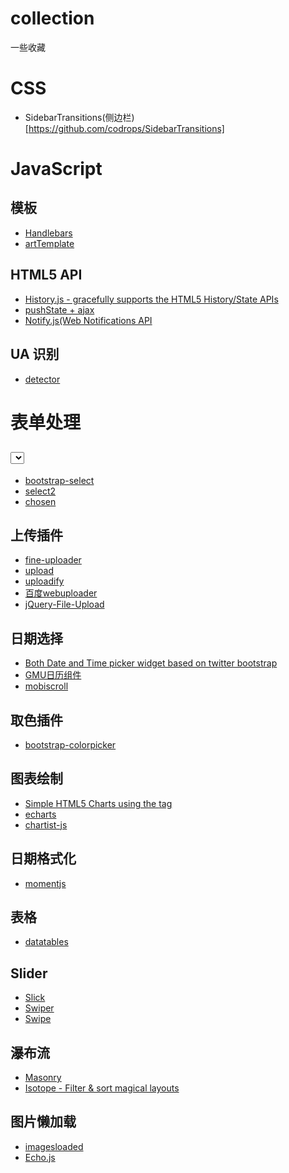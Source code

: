 # collection
一些收藏

# CSS 
 - SidebarTransitions(侧边栏)[https://github.com/codrops/SidebarTransitions]
 
 
# JavaScript

## 模板
- [Handlebars](http://handlebarsjs.com/)
- [artTemplate](http://aui.github.io/artTemplate/)

## HTML5 API 
- [History.js - gracefully supports the HTML5 History/State APIs](https://github.com/browserstate/history.js)
- [pushState + ajax](https://github.com/defunkt/jquery-pjax)
- [Notify.js(Web Notifications API](https://github.com/alexgibson/notify.js)

## UA 识别
- [detector](https://github.com/hotoo/detector)

# 表单处理

## <select> 相关
- [bootstrap-select](https://github.com/silviomoreto/bootstrap-select)
- [select2](https://github.com/select2/select2)
- [chosen](https://github.com/harvesthq/chosen)

## 上传插件
- [fine-uploader](https://github.com/FineUploader/fine-uploader)
- [upload](https://github.com/aralejs/upload)
- [uploadify](http://www.uploadify.com/)
- [百度webuploader](http://fex-team.github.io/webuploader/)
- [jQuery-File-Upload](https://github.com/blueimp/jQuery-File-Upload)

## 日期选择
- [Both Date and Time picker widget based on twitter bootstrap](https://github.com/smalot/bootstrap-datetimepicker)
- [GMU日历组件]()
- [mobiscroll](https://github.com/acidb/mobiscroll)

## 取色插件
- [bootstrap-colorpicker](https://github.com/mjolnic/bootstrap-colorpicker)

## 图表绘制
- [Simple HTML5 Charts using the <canvas> tag](https://github.com/chartjs/Chart.js)
- [echarts](https://github.com/ecomfe/echarts)
- [chartist-js](https://github.com/gionkunz/chartist-js)

## 日期格式化
- [momentjs](http://momentjs.com/)

## 表格
- [datatables](https://datatables.net/)

## Slider
- [Slick](https://github.com/kenwheeler/slick/)
- [Swiper](http://idangero.us/swiper/)
- [Swipe](https://github.com/thebird/Swipe)

## 瀑布流
- [Masonry](http://masonry.desandro.com/)
- [Isotope - Filter & sort magical layouts](http://isotope.metafizzy.co/)

## 图片懒加载
- [imagesloaded](http://imagesloaded.desandro.com/)
- [Echo.js](https://github.com/toddmotto/echo)
